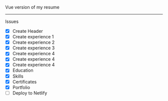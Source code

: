 Vue version of my resume

---

Issues

- [x] Create Header
- [x] Create experience 1
- [x] Create experience 2
- [x] Create experience 3
- [x] Create experience 4
- [x] Create experience 4
- [x] Create experience 4
- [x] Education
- [x] Skills
- [x] Certificates
- [x] Portfolio
- [ ] Deploy to Netlify
